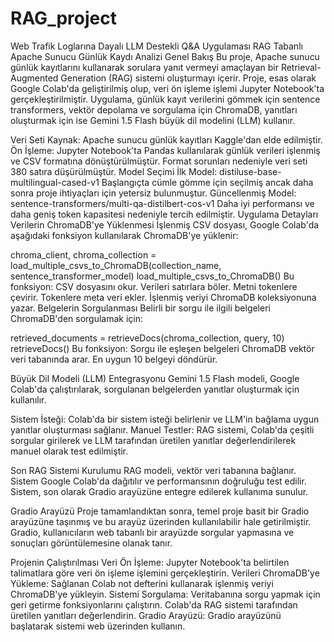 # RAG_project
Web Trafik Loglarına Dayalı LLM Destekli Q&amp;A Uygulaması
RAG Tabanlı Apache Sunucu Günlük Kaydı Analizi
Genel Bakış
Bu proje, Apache sunucu günlük kayıtlarını kullanarak sorulara yanıt vermeyi amaçlayan bir Retrieval-Augmented Generation (RAG) sistemi oluşturmayı içerir. Proje, esas olarak Google Colab'da geliştirilmiş olup, veri ön işleme işlemi Jupyter Notebook'ta gerçekleştirilmiştir. Uygulama, günlük kayıt verilerini gömmek için sentence transformers, vektör depolama ve sorgulama için ChromaDB, yanıtları oluşturmak için ise Gemini 1.5 Flash büyük dil modelini (LLM) kullanır.

Veri Seti
Kaynak: Apache sunucu günlük kayıtları Kaggle'dan elde edilmiştir.
Ön İşleme:
Jupyter Notebook'ta Pandas kullanılarak günlük verileri işlenmiş ve CSV formatına dönüştürülmüştür.
Format sorunları nedeniyle veri seti 380 satıra düşürülmüştür.
Model Seçimi
İlk Model: distiluse-base-multilingual-cased-v1
Başlangıçta cümle gömme için seçilmiş ancak daha sonra proje ihtiyaçları için yetersiz bulunmuştur.
Güncellenmiş Model: sentence-transformers/multi-qa-distilbert-cos-v1
Daha iyi performansı ve daha geniş token kapasitesi nedeniyle tercih edilmiştir.
Uygulama Detayları
Verilerin ChromaDB'ye Yüklenmesi
İşlenmiş CSV dosyası, Google Colab'da aşağıdaki fonksiyon kullanılarak ChromaDB'ye yüklenir:

chroma_client, chroma_collection = load_multiple_csvs_to_ChromaDB(collection_name, sentence_transformer_model)
load_multiple_csvs_to_ChromaDB()
Bu fonksiyon:
CSV dosyasını okur.
Verileri satırlara böler.
Metni tokenlere çevirir.
Tokenlere meta veri ekler.
İşlenmiş veriyi ChromaDB koleksiyonuna yazar.
Belgelerin Sorgulanması
Belirli bir sorgu ile ilgili belgeleri ChromaDB'den sorgulamak için:

retrieved_documents = retrieveDocs(chroma_collection, query, 10)
retrieveDocs()
Bu fonksiyon:
Sorgu ile eşleşen belgeleri ChromaDB vektör veri tabanında arar.
En uygun 10 belgeyi döndürür.

Büyük Dil Modeli (LLM) Entegrasyonu
Gemini 1.5 Flash modeli, Google Colab'da çalıştırılarak, sorgulanan belgelerden yanıtlar oluşturmak için kullanılır.

Sistem İsteği: Colab'da bir sistem isteği belirlenir ve LLM'in bağlama uygun yanıtlar oluşturması sağlanır.
Manuel Testler: RAG sistemi, Colab'da çeşitli sorgular girilerek ve LLM tarafından üretilen yanıtlar değerlendirilerek manuel olarak test edilmiştir.

Son RAG Sistemi Kurulumu
RAG modeli, vektör veri tabanına bağlanır.
Sistem Google Colab'da dağıtılır ve performansının doğruluğu test edilir.
Sistem, son olarak Gradio arayüzüne entegre edilerek kullanıma sunulur.

Gradio Arayüzü
Proje tamamlandıktan sonra, temel proje basit bir Gradio arayüzüne taşınmış ve bu arayüz üzerinden kullanılabilir hale getirilmiştir. Gradio, kullanıcıların web tabanlı bir arayüzde sorgular yapmasına ve sonuçları görüntülemesine olanak tanır.

Projenin Çalıştırılması
Veri Ön İşleme: Jupyter Notebook'ta belirtilen talimatlara göre veri ön işleme işlemini gerçekleştirin.
Verileri ChromaDB'ye Yükleme:
Sağlanan Colab not defterini kullanarak işlenmiş veriyi ChromaDB'ye yükleyin.
Sistemi Sorgulama:
Veritabanına sorgu yapmak için geri getirme fonksiyonlarını çalıştırın.
Colab'da RAG sistemi tarafından üretilen yanıtları değerlendirin.
Gradio Arayüzü:
Gradio arayüzünü başlatarak sistemi web üzerinden kullanın.
